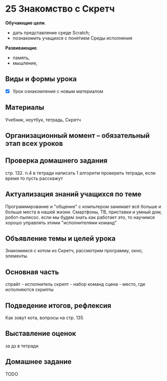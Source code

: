 # 25 Знакомство с Скретч

**Обучающие цели**.

- дать представление среде Scratch;
- познакомить учащихся с понятием Среды исполнения

**Развивающие**.

- память,
- мышление,

## Виды и формы урока

- [x] Урок ознакомления с новым материалом

## Материалы

Учебник, ноутбук, тетрадь, Скретч

## Организационный момент – обязательный этап всех уроков

## Проверка домашнего задания

стр. 132. п.4 в тетради написать 1 алгоритм 
проверить тетради, если время то пусть расскажут

## Актуализация знаний учащихся по теме

Программирование и "общение" с компьтером занимает всё больше и больше места в нашей жизни. Смартфоны, ТВ, приставки и умный дом, робот-пылесос. 
если мы будем знать как работает это, то научимся хорошо управлять этими "исполнителями команд"  

## Объявление темы и целей урока

 Знакомимся с котом из Скретч, рассмотрим программу, окно, элементы.

 ## Основная часть

 спрайт - исполнитель
 скрипт - набор команд
 сцена - место, где исполняются скрипты

## Подведение итогов, рефлексия

Как зовут кота, вопросы на стр. 135

## Выставление оценок

за дз в тетради

## Домашнее задание

TODO
